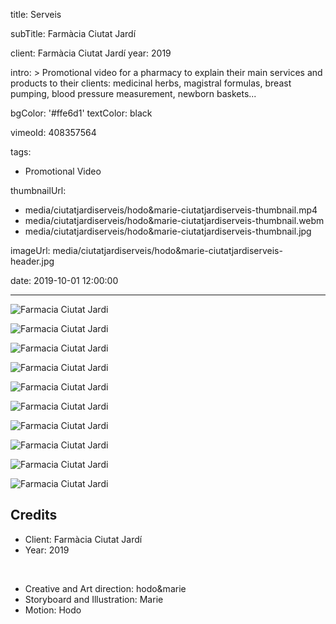title: Serveis

subTitle: Farmàcia Ciutat Jardí

client: Farmàcia Ciutat Jardí
year: 2019

intro: >
  Promotional video for a pharmacy to explain their main services and products to their clients: medicinal herbs, magistral formulas, breast pumping, blood pressure measurement, newborn baskets...

bgColor: '#ffe6d1'
textColor: black

vimeoId: 408357564

tags:
  - Promotional Video

thumbnailUrl: 
  - media/ciutatjardiserveis/hodo&marie-ciutatjardiserveis-thumbnail.mp4
  - media/ciutatjardiserveis/hodo&marie-ciutatjardiserveis-thumbnail.webm
  - media/ciutatjardiserveis/hodo&marie-ciutatjardiserveis-thumbnail.jpg

imageUrl: media/ciutatjardiserveis/hodo&marie-ciutatjardiserveis-header.jpg

date: 2019-10-01 12:00:00



---

<div class="gallery gallery-2">

![Farmacia Ciutat Jardi](/media/ciutatjardiserveis/hodo&marie-ciutatjardiserveis-01.png)

![Farmacia Ciutat Jardi](/media/ciutatjardiserveis/hodo&marie-ciutatjardiserveis-02.png)
</div>

<div class="gallery gallery-2">

![Farmacia Ciutat Jardi](/media/ciutatjardiserveis/hodo&marie-ciutatjardiserveis-03.png)

![Farmacia Ciutat Jardi](/media/ciutatjardiserveis/hodo&marie-ciutatjardiserveis-04.png)
</div>

<div class="gallery gallery-2">

![Farmacia Ciutat Jardi](/media/ciutatjardiserveis/hodo&marie-ciutatjardiserveis-05.png)

![Farmacia Ciutat Jardi](/media/ciutatjardiserveis/hodo&marie-ciutatjardiserveis-06.png)
</div>

<div class="gallery gallery-2">

![Farmacia Ciutat Jardi](/media/ciutatjardiserveis/hodo&marie-ciutatjardiserveis-07.png)

![Farmacia Ciutat Jardi](/media/ciutatjardiserveis/hodo&marie-ciutatjardiserveis-08.png)
</div>

<div class="gallery gallery-2">

![Farmacia Ciutat Jardi](/media/ciutatjardiserveis/hodo&marie-ciutatjardiserveis-09.png)

![Farmacia Ciutat Jardi](/media/ciutatjardiserveis/hodo&marie-ciutatjardiserveis-10.png)
</div>


## Credits

* Client: Farmàcia Ciutat Jardí
* Year: 2019  

<br>

* Creative and Art direction: hodo&marie
* Storyboard and Illustration: Marie
* Motion: Hodo


